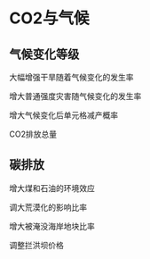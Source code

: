 # CO2与气候

## 气候变化等级

大幅增强干旱随着气候变化的发生率

增大普通强度灾害随气候变化的发生率

增大气候变化后单元格减产概率

CO2排放总量

## 碳排放

增大煤和石油的环境效应

调大荒漠化的影响比率

增大被淹没海岸地块比率

调整拦洪坝价格